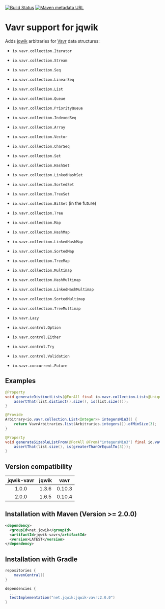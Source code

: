 [![Build Status](https://github.com/Befrish/jqwik-vavr/workflows/build/badge.svg)](https://github.com/Befrish/jqwik-vavr/actions?query=workflow%3Abuild)
[![Maven metadata URL](https://img.shields.io/maven-metadata/v?color=blue&metadataUrl=https%3A%2F%2Frepo.repsy.io%2Fmvn%2FBefrish%2Fjqwik-vavr%2Fde%2Fbefrish%2Fjqwik%2Fjqwik-vavr%2Fmaven-metadata.xml)](https://repo.repsy.io/mvn/befrish/jqwik-vavr)

# Vavr support for jqwik

Adds [jqwik](https://jqwik.net/) arbitraries for [Vavr](https://www.vavr.io/vavr-docs/) data structures:

- `io.vavr.collection.Iterator`
- `io.vavr.collection.Stream`
- `io.vavr.collection.Seq`
- `io.vavr.collection.LinearSeq`
- `io.vavr.collection.List`
- `io.vavr.collection.Queue`
- `io.vavr.collection.PriorityQueue`
- `io.vavr.collection.IndexedSeq`
- `io.vavr.collection.Array`
- `io.vavr.collection.Vector`
- `io.vavr.collection.CharSeq`
- `io.vavr.collection.Set`
- `io.vavr.collection.HashSet`
- `io.vavr.collection.LinkedHashSet`
- `io.vavr.collection.SortedSet`
- `io.vavr.collection.TreeSet`
- `io.vavr.collection.BitSet` (in the future)
- `io.vavr.collection.Tree`
- `io.vavr.collection.Map`
- `io.vavr.collection.HashMap`
- `io.vavr.collection.LinkedHashMap`
- `io.vavr.collection.SortedMap`
- `io.vavr.collection.TreeMap`
- `io.vavr.collection.Multimap`
- `io.vavr.collection.HashMultimap`
- `io.vavr.collection.LinkedHashMultimap`
- `io.vavr.collection.SortedMultimap`
- `io.vavr.collection.TreeMultimap`

- `io.vavr.Lazy`

- `io.vavr.control.Option`
- `io.vavr.control.Either`
- `io.vavr.control.Try`
- `io.vavr.control.Validation`

- `io.vavr.concurrent.Future`

## Examples

```java
@Property
void generateDistinctLists(@ForAll final io.vavr.collection.List<@Unique Integer> list) {
    assertThat(list.distinct().size(), is(list.size()));
}
```

```java
@Provide
Arbitrary<io.vavr.collection.List<Integer>> integersMin3() {
    return VavrArbitraries.list(Arbitraries.integers()).ofMinSize(3);
}

@Property
void generateSizableListFrom(@ForAll @From("integersMin3") final io.vavr.collection.List<Integer> list) {
    assertThat(list.size(), is(greaterThanOrEqualTo(3)));
}
```

## Version compatibility

| jqwik-vavr | jqwik      | vavr       |
|:----------:|:----------:|:----------:|
| 1.0.0      | 1.3.6      | 0.10.3     |
| 2.0.0      | 1.6.5      | 0.10.4     |

## Installation with Maven (Version >= 2.0.0)

```xml
<dependency>
  <groupId>net.jqwik</groupId>
  <artifactId>jqwik-vavr</artifactId>
  <version>LATEST</version>
</dependency>
```

## Installation with Gradle

```groovy
repositories {
    mavenCentral()
}

dependencies {
  ...  
  testImplementation("net.jqwik:jqwik-vavr:2.0.0")
}
```

